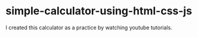 # simple-calculator-using-html-css-js
I created this calculator as a practice by watching youtube tutorials.
